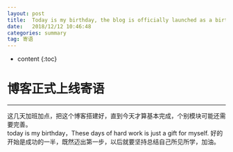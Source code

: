 ```yaml
---
layout: post
title:  Today is my birthday, the blog is officially launched as a birthday present
date:   2018/12/12 10:46:48  
categories: summary
tag: 寄语
---
```


* content
{:toc}  
  



博客正式上线寄语
=====
----
这几天加班加点，把这个博客搭建好，直到今天才算基本完成，个别模块可能还需要完善。	
today is my birthday，These days of hard work is just a gift for myself.
好的开始是成功的一半，既然迈出第一步，以后就要坚持总结自己所见所学，加油。